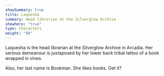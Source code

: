 ```yaml
---
showSummary: true
title: Laquesha
summary: Head librarian at the Silverglow Archive
showhero: "true"
type: Characters
weight: "80"
---
```

Laquesha is the head librarian at the Silverglow Archive in Arcadia. Her serious demeanour is juxtaposed by her lower back tribal tattoo of a book wrapped in vines. 

Also, her last name is Bookman. 
She likes books. Get it?
